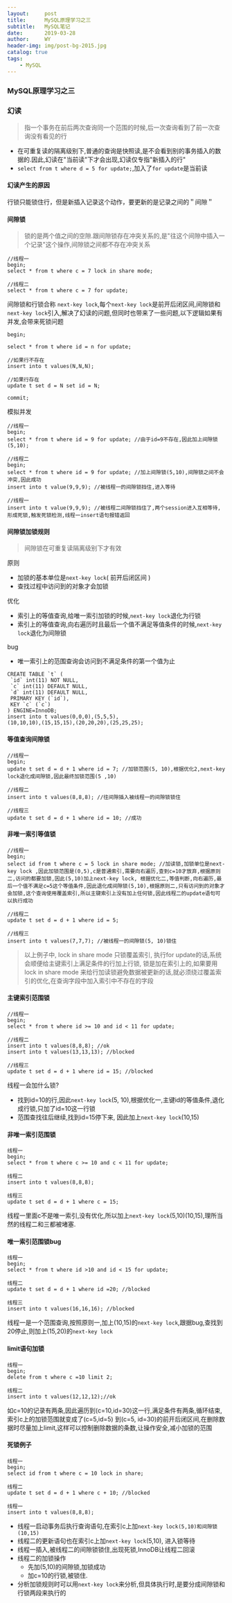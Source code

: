 ```yaml
---
layout:     post
title:      MySQL原理学习之三
subtitle:   MySQL笔记
date:       2019-03-28
author:     WY
header-img: img/post-bg-2015.jpg
catalog: true
tags:
    - MySQL
---
```




###  MySQL原理学习之三

### 幻读

> 指一个事务在前后两次查询同一个范围的时候,后一次查询看到了前一次查询没有看见的行

- 在可重复读的隔离级别下,普通的查询是快照读,是不会看到别的事务插入的数据的.因此,幻读在"当前读"下才会出现,幻读仅专指"新插入的行"
- `select from t where d = 5 for update;`,加入了`for update`是当前读

#### 幻读产生的原因

行锁只能锁住行，但是新插入记录这个动作，要更新的是记录之间的＂间隙＂

#### 间隙锁

> 锁的是两个值之间的空隙.跟间隙锁存在冲突关系的,是"往这个间隙中插入一个记录"这个操作,间隙锁之间都不存在冲突关系

```mysql
//线程一
begin;
select * from t where c = 7 lock in share mode;

//线程二
select * from t where c = 7 for update;
```

间隙锁和行锁合称 `next-key lock`,每个`next-key lock`是前开后闭区间,间隙锁和`next-key lock`引入,解决了幻读的问题,但同时也带来了一些问题,以下逻辑如果有并发,会带来死锁问题

```mysql
begin;

select * from t where id = n for update;

//如果行不存在
insert into t values(N,N,N);

//如果行存在
update t set d = N set id = N;

commit;
```

模拟并发

```mysql
//线程一
begin;
select * from t where id = 9 for update; //由于id=9不存在,因此加上间隙锁(5,10);

//线程二
begin;
select * from t where id = 9 for update; //加上间隙锁(5,10),间隙锁之间不会冲突,因此成功
insert into t value(9,9,9); //被线程一的间隙锁挡住,进入等待

//线程一
insert into t value(9,9,9); //被线程二间隙锁挡住了,两个session进入互相等待,形成死锁,触发死锁检测,线程一insert语句报错返回
```

#### 间隙锁加锁规则

> 间隙锁在可重复读隔离级别下才有效

原则

- 加锁的基本单位是`next-key lock`( 前开后闭区间 )
- 查找过程中访问到的对象才会加锁

优化

- 索引上的等值查询,给唯一索引加锁的时候,`next-key lock`退化为行锁
- 索引上的等值查询,向右遍历时且最后一个值不满足等值条件的时候,`next-key lock`退化为间隙锁

bug

- 唯一索引上的范围查询会访问到不满足条件的第一个值为止

```mysql
CREATE TABLE `t` (
 `id` int(11) NOT NULL,
 `c` int(11) DEFAULT NULL,
 `d` int(11) DEFAULT NULL,
 PRIMARY KEY (`id`),
 KEY `c` (`c`)
) ENGINE=InnoDB;
insert into t values(0,0,0),(5,5,5),
(10,10,10),(15,15,15),(20,20,20),(25,25,25);
```

#### 等值查询间隙锁

```mysql
//线程一
begin;
update t set d = d + 1 where id = 7; //加锁范围(5, 10),根据优化2,next-key lock退化成间隙锁,因此最终加锁范围(5 ,10)

//线程二
insert into t values(8,8,8); //往间隙插入被线程一的间隙锁锁住

//线程三
update t set d = d + 1 where id = 10; //成功
```

#### 非唯一索引等值锁

```mysql
//线程一
begin;
select id from t where c = 5 lock in share mode; //加读锁,加锁单位是next-key lock ,因此加锁范围是(0,5),c是普通索引,需要向右遍历,查到c=10才放弃,根据原则二,访问的都要加锁,因此(5,10)加上next-key lock, 根据优化二,等值判断,向右遍历,最后一个值不满足c=5这个等值条件,因此退化成间隙锁(5,10),根据原则二,只有访问到的对象才会加锁,这个查询使用覆盖索引,所以主键索引上没有加上任何锁,因此线程二的update语句可以执行成功

//线程二
update t set d = d + 1 where id = 5;

//线程三
insert into t values(7,7,7); //被线程一的间隙锁(5, 10)锁住
```

> 以上例子中, lock in share mode 只锁覆盖索引, 执行for update的话,系统会顺便给主键索引上满足条件的行加上行锁, 锁是加在索引上的,如果要用lock in share mode 来给行加读锁避免数据被更新的话,就必须绕过覆盖索引的优化,在查询字段中加入索引中不存在的字段

#### 主键索引范围锁

```
//线程一
begin;
select * from t where id >= 10 and id < 11 for update;

//线程二
insert into t values(8,8,8); //ok
insert into t values(13,13,13); //blocked

//线程三
update t set d = d + 1 where id = 15; //blocked
```

线程一会加什么锁?

- 找到id=10的行,因此`next-key lock`(5, 10),根据优化一,主键id的等值条件,退化成行锁,只加了id=10这一行锁
- 范围查找往后继续,找到id=15停下来, 因此加上`next-key lock`(10,15)

#### 非唯一索引范围锁

```mysql
线程一
begin;
select * from t where c >= 10 and c < 11 for update; 

线程二
insert into t values(8,8,8);

线程三
update t set d = d + 1 where c = 15;
```

线程一里面c不是唯一索引,没有优化,所以加上`next-key lock`(5,10)(10,15),理所当然的线程二和三都被堵塞.

#### 唯一索引范围锁bug

```mysql
线程一
begin;
select * from t where id >10 and id < 15 for update;

线程二
update t set d = d + 1 where id =20; //blocked

线程三
insert into t values(16,16,16); //blocked
```

线程一是一个范围查询,按照原则一,加上(10,15)的`next-key lock`,跟据bug,查找到20停止,则加上(15,20)的`next-key lock`

#### limit语句加锁

```
线程一
begin;
delete from t where c =10 limit 2;

线程二
insert into t values(12,12,12);//ok
```

如c=10的记录有两条,因此遍历到(c=10,id=30)这一行,满足条件有两条,循环结束,索引c上的加锁范围就变成了(c=5,id=5) 到(c=5, id=30)的前开后闭区间,在删除数据时尽量加上limit,这样可以控制删除数据的条数,让操作安全,减小加锁的范围

#### 死锁例子

```
线程一
begin;
select id from t where c = 10 lock in share;

线程二
update t set d = d + 1 where c + 10; //blocked

线程一
insert into t values(8,8,8);
```

- 线程一启动事务后执行查询语句,在索引c上加`next-key lock(5,10)和间隙锁(10,15)`
- 线程二的更新语句也在索引c上加`next-key lock`(5,10), 进入锁等待
- 线程一插入,被线程二的间隙锁锁住,出现死锁,InnoDB让线程二回滚
- 线程二的加锁操作
  - 先加(5,10)的间隙锁,加锁成功
  - 加c=10的行锁,被锁住.
- 分析加锁规则时可以用`next-key lock`来分析,但具体执行时,是要分成间隙锁和行锁两段来执行的